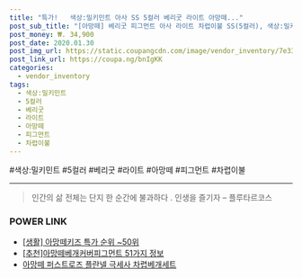 ```yaml
--- 
title: "특가!   색상:밀키민트 아사 SS 5컬러 베리굿 라이트 아망떼..." 
post_sub_title: "[아망떼] 베리굿 피그먼트 아사 라이트 차렵이불 SS(5컬러), 색상:밀키민트" 
post_money: ₩. 34,900 
post_date: 2020.01.30 
post_img_url: https://static.coupangcdn.com/image/vendor_inventory/7e33/99eeed3b72425cecbfdb5c8882a8ede46ea6efaf8f420fbc31705533f816.jpg 
post_link_url: https://coupa.ng/bnIgKK 
categories: 
  - vendor_inventory 
tags: 
  - 색상:밀키민트 
  - 5컬러 
  - 베리굿 
  - 라이트 
  - 아망떼 
  - 피그먼트 
  - 차렵이불 
--- 
```

  #색상:밀키민트 #5컬러 #베리굿 #라이트 #아망떼 #피그먼트 #차렵이불 
<hr> 

> 인간의 삶 전체는 단지 한 순간에 불과하다 . 인생을 즐기자 – 플루타르코스 


### POWER LINK

* <a href="https://blog.naver.com/sakai111/221789605038" target="_blank"> [생활] 아망떼키즈 특가 순위 ~50위</a>
* <a href="https://blog.naver.com/fasyy4321/221789588148" target="_blank">[추천]아망떼베개커버피그먼트 51가지 정보</a>
* <a href="https://blog.naver.com/santokki14/221786784417" target="_blank">아망떼 퍼스트로즈 플란넬 극세사 차렵베개세트</a>
